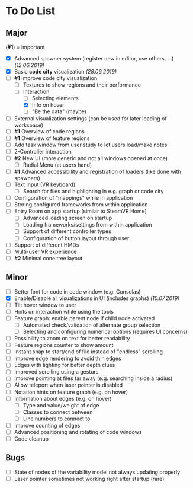 # To Do List

## Major

(**#1**) = important

- [X] Advanced spawner system (register new in editor, use others, ...) *(12.06.2019)*
- [X] Basic **code city** visualization *(28.06.2019)*
- [ ] **#1** Improve code city visualization
  - [ ] Textures to show regions and their performance
  - [ ] Interaction
    - [ ] Selecting elements
    - [X] Info on hover
    - [ ] "Be the data" (maybe)
- [ ] External visualization settings (can be used for later loading of workspace)
- [ ] **#1** Overview of code regions
- [ ] **#1** Overview of feature regions
- [ ] Add task window from user study to let users load/make notes
- [ ] 2-Controller interaction
- [ ] **#2** New UI (more generic and not all windows opened at once)
  - [ ] Radial Menu (at users hand)
- [ ] **#1** Advanced accessibility and registration of loaders (like done with spawners)
- [ ] Text Input (VR keyboard)
  - [ ] Search for files and highlighting in e.g. graph or code city
- [ ] Configuration of "mappings" while in application
- [ ] Storing configured frameworks from within application
- [ ] Entry Room on app startup (similar to SteamVR Home)
  - [ ] Advanced loading screen on startup
  - [ ] Loading frameworks/settings from within application
  - [ ] Support of different controller types
  - [ ] Configuration of button layout through user
- [ ] Support of different HMDs
- [ ] Multi-user VR experience
- [ ] **#2** Minimal cone tree layout 

## Minor
- [ ] Better font for code in code window (e.g. Consolas)
- [X] Enable/Disable all visualizations in UI (includes graphs) *(10.07.2019)*
- [ ] Tilt hover window to user
- [ ] Hints on interaction while using the tools
- [ ] Feature graph: enable parent node if child node activated
  - [ ] Automated check/validation of alternate group selection
  - [ ] Selecting and configuring numerical options (requires UI concerns)
- [ ] Possibility to zoom on text for better readability
- [ ] Feature regions counter to show amount
- [ ] Instant snap to start/end of file instead of "endless" scrolling
- [ ] Improve edge rendering to avoid thin edges
- [ ] Edges with lighting for better depth clues
- [ ] Improved scrolling using a gesture
- [ ] Improve pointing at files far away (e.g. searching inside a radius)
- [ ] Allow teleport when laser pointer is disabled
- [ ] Notation hints on feature graph (e.g. on hover)
- [ ] Information about edges (e.g. on hover)
  - [ ] Type and value/weight of edge
  - [ ] Classes to connect between
  - [ ] Line numbers to connect to
- [ ] Improve counting of edges
- [ ] Advanced positioning and rotating of code windows
- [ ] Code cleanup

## Bugs
- [ ] State of nodes of the variability model not always updating properly
- [ ] Laser pointer sometimes not working right after startup (rare)
